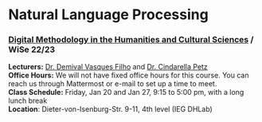 # Natural Language Processing  
### [Digital Methodology in the Humanities and Cultural Sciences](https://www.digitale-methodik.uni-mainz.de/) / WiSe 22/23  


**Lecturers:** [Dr. Demival Vasques Filho](https://scholar.google.co.nz/citations?user=f8pD2ucAAAAJ&hl=en) and [Dr. Cindarella Petz](https://www.ieg-mainz.de/institut/personen/petz)  
**Office Hours:** We will not have fixed office hours for this course. You can reach us through Mattermost or e-mail to set up a time to meet.  
**Class Schedule:** Friday, Jan 20 and Jan 27, 9:15 to 5:00 pm, with a long lunch break  
**Location**: Dieter-von-Isenburg-Str. 9-11, 4th level (IEG DHLab)  
